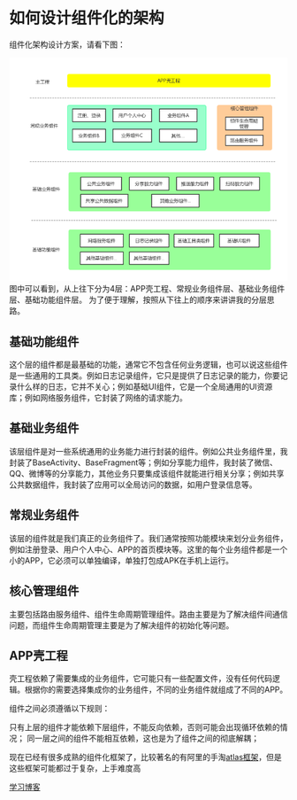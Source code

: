 # 如何设计组件化的架构
组件化架构设计方案，请看下图：

![](https://raw.githubusercontent.com/Colourists/Cloud-picture/master/android/form/%E7%BB%84%E4%BB%B6%E5%8C%96%E6%9E%B6%E6%9E%84%E5%9B%BE.png)
图中可以看到，从上往下分为4层：APP壳工程、常规业务组件层、基础业务组件层、基础功能组件层。
为了便于理解，按照从下往上的顺序来讲讲我的分层思路。

## 基础功能组件
这个层的组件都是最基础的功能，通常它不包含任何业务逻辑，也可以说这些组件是一些通用的工具类。例如日志记录组件，它只是提供了日志记录的能力，你要记录什么样的日志，它并不关心；例如基础UI组件，它是一个全局通用的UI资源库；例如网络服务组件，它封装了网络的请求能力。
## 基础业务组件
该层组件是对一些系统通用的业务能力进行封装的组件。例如公共业务组件里，我封装了BaseActivity、BaseFragment等；例如分享能力组件，我封装了微信、QQ、微博等的分享能力，其他业务只要集成该组件就能进行相关分享；例如共享公共数据组件，我封装了应用可以全局访问的数据，如用户登录信息等。
## 常规业务组件
该层的组件就是我们真正的业务组件了。我们通常按照功能模块来划分业务组件，例如注册登录、用户个人中心、APP的首页模块等。这里的每个业务组件都是一个小的APP，它必须可以单独编译，单独打包成APK在手机上运行。
## 核心管理组件
主要包括路由服务组件、组件生命周期管理组件。路由主要是为了解决组件间通信问题，而组件生命周期管理主要是为了解决组件的初始化等问题。
## APP壳工程
壳工程依赖了需要集成的业务组件，它可能只有一些配置文件，没有任何代码逻辑。根据你的需要选择集成你的业务组件，不同的业务组件就组成了不同的APP。

组件之间必须遵循以下规则：

只有上层的组件才能依赖下层组件，不能反向依赖，否则可能会出现循环依赖的情况；
同一层之间的组件不能相互依赖，这也是为了组件之间的彻底解耦；

现在已经有很多成熟的组件化框架了，比较著名的有阿里的手淘[atlas框架](https://github.com/alibaba/atlas)，但是这些框架可能都过于复杂，上手难度高

[学习博客](https://www.jianshu.com/p/06931c9b78dc)